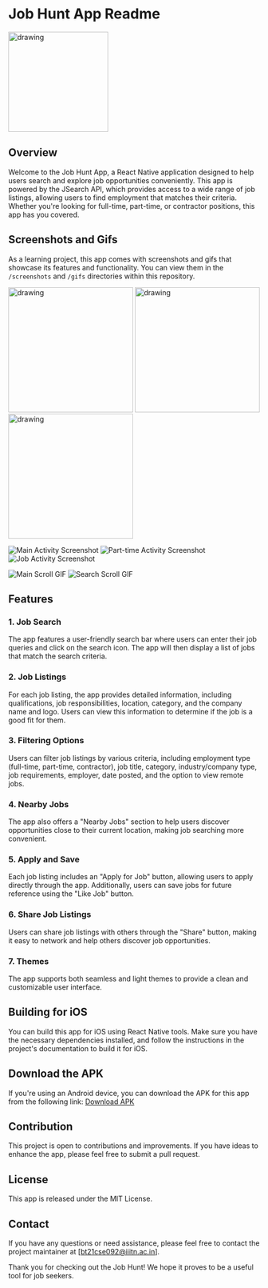 # Job Hunt App Readme

<img src="/assets/icon.png" alt="drawing" width="200"/>

## Overview
Welcome to the Job Hunt App, a React Native application designed to help users search and explore job opportunities conveniently. This app is powered by the JSearch API, which provides access to a wide range of job listings, allowing users to find employment that matches their criteria. Whether you're looking for full-time, part-time, or contractor positions, this app has you covered.

## Screenshots and Gifs
As a learning project, this app comes with screenshots and gifs that showcase its features and functionality. You can view them in the `/screenshots` and `/gifs` directories within this repository.

<img src="/screenshots/Main%20activity.jpg" alt="drawing" width="250"/>
<img src="/screenshots/Part-time%20activity.jpg" alt="drawing" width="250"/>
<img src="/screenshots/Job%20activity.jpg" alt="drawing" width="250"/>


![Main Activity Screenshot](/screenshots/Main%20activity.jpg)
![Part-time Activity Screenshot](/screenshots/Part-time%20activity.jpg)
![Job Activity Screenshot](/screenshots/Job%20activity.jpg)

![Main Scroll GIF](/gifs/main%20scroll.gif)
![Search Scroll GIF](/gifs/search%20scroll.gif)

## Features
### 1. Job Search
The app features a user-friendly search bar where users can enter their job queries and click on the search icon. The app will then display a list of jobs that match the search criteria.

### 2. Job Listings
For each job listing, the app provides detailed information, including qualifications, job responsibilities, location, category, and the company name and logo. Users can view this information to determine if the job is a good fit for them.

### 3. Filtering Options
Users can filter job listings by various criteria, including employment type (full-time, part-time, contractor), job title, category, industry/company type, job requirements, employer, date posted, and the option to view remote jobs.

### 4. Nearby Jobs
The app also offers a "Nearby Jobs" section to help users discover opportunities close to their current location, making job searching more convenient.

### 5. Apply and Save
Each job listing includes an "Apply for Job" button, allowing users to apply directly through the app. Additionally, users can save jobs for future reference using the "Like Job" button.

### 6. Share Job Listings
Users can share job listings with others through the "Share" button, making it easy to network and help others discover job opportunities.

### 7. Themes
The app supports both seamless and light themes to provide a clean and customizable user interface.


## Building for iOS
You can build this app for iOS using React Native tools. Make sure you have the necessary dependencies installed, and follow the instructions in the project's documentation to build it for iOS.

## Download the APK
If you're using an Android device, you can download the APK for this app from the following link: [Download APK](#)

## Contribution
This project is open to contributions and improvements. If you have ideas to enhance the app, please feel free to submit a pull request.

## License
This app is released under the MIT License.

## Contact
If you have any questions or need assistance, please feel free to contact the project maintainer at [bt21cse092@iiitn.ac.in].

Thank you for checking out the Job Hunt! We hope it proves to be a useful tool for job seekers.
